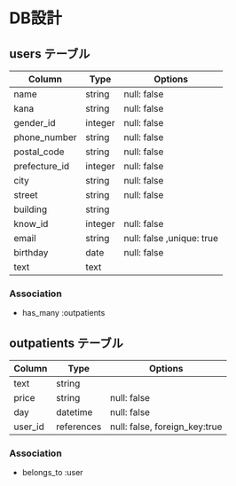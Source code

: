 # DB設計
## users テーブル

| Column              | Type   | Options                  |
| ------------------  | ------ | ------------------------ |
| name                | string | null: false              |
| kana                | string | null: false              |
| gender_id           | integer| null: false              |
| phone_number        | string | null: false              |
| postal_code         | string | null: false              |
| prefecture_id       | integer| null: false              |
| city                | string | null: false              |
| street              | string | null: false              |
| building            | string |                          |
| know_id             | integer| null: false              |
| email               | string | null: false ,unique: true|
| birthday            | date   | null: false              |
| text                | text   |                          |

### Association
- has_many :outpatients



## outpatients テーブル

| Column              | Type       | Options                        |
| ------------------  | ---------  | -----------------------------  |
| text                | string     |                                |
| price               | string     | null: false                    |
| day                 | datetime   | null: false                    |
| user_id             | references | null: false, foreign_key:true  |

### Association
- belongs_to :user